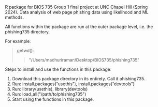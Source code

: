 R package for BIOS 735 Group 1 final project at UNC Chapel Hill (Spring 2024). Data analysis of web page phishing data using likelihood and ML methods.

All functions within the package are run at the outer package level, i.e. the phishing735 directory.

For example:
> getwd():
> > "/Users/madhuriraman/Desktop/BIOS735/phishing735"

Steps to install and use the functions in this package:

1. Download this package directory in its entirety. Call it phishing735.
2. Run: install.packages("usethis"), install.packages("devtools")
3. Run: library(usethis), library(devtools)
4. Run: load_all("/path/to/phishing735")
5. Start using the functions in this package.

